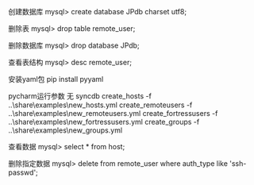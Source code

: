 创建数据库
mysql> create database JPdb charset utf8;

删除表
mysql> drop table remote_user;

删除数据库
mysql> drop database JPdb;

查看表结构
mysql> desc remote_user;

安装yaml包
pip install pyyaml

pycharm运行参数
    无
    syncdb
    create_hosts -f ..\share\examples\new_hosts.yml
    create_remoteusers -f ..\share\examples\new_remoteusers.yml
    create_fortressusers -f ..\share\examples\new_fortressusers.yml
    create_groups -f ..\share\examples\new_groups.yml


查看数据
mysql> select * from host;

删除指定数据
mysql> delete from remote_user where auth_type like 'ssh-passwd';

